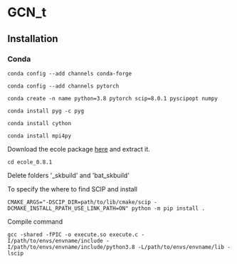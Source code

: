 # GCN_t
## Installation
### Conda
`conda config --add channels conda-forge`

`conda config --add channels pytorch`

`conda create -n name python=3.8 pytorch scip=8.0.1 pyscipopt numpy`

`conda install pyg -c pyg`

`conda install cython`

`conda install mpi4py`

Download the ecole package [here](https://drive.google.com/file/d/1vXdfIeeoCctlHszhg7n1goBcEs052A0q/view?usp=drive_link) and extract it.

`cd ecole_0.8.1`

Delete folders '_skbuild' and 'bat_skbuild'

To specify the where to find SCIP and install

`CMAKE_ARGS="-DSCIP_DIR=path/to/lib/cmake/scip -DCMAKE_INSTALL_RPATH_USE_LINK_PATH=ON" python -m pip install .`

Compile command

`gcc -shared -fPIC -o execute.so execute.c -I/path/to/envs/envname/include -I/path/to/envs/envname/include/python3.8 -L/path/to/envs/envname/lib -lscip`
